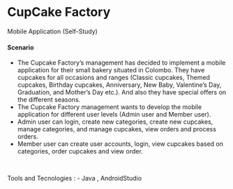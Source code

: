 # CupCake Factory
Mobile Application (Self-Study)

<h4> Scenario </h4>
<ul>
<li>The Cupcake Factory’s management has decided to implement a mobile application for their small bakery situated in Colombo. They have cupcakes for all occasions and ranges (Classic cupcakes, Themed cupcakes, Birthday cupcakes, Anniversary, New Baby, Valentine’s Day, Graduation, and Mother’s Day etc.).  And also they have special offers on the different seasons. </li>
<li> The Cupcake Factory management wants to develop the mobile application for different user levels (Admin user and Member user). </li>
<li> Admin user can login, create new categories, create new cupcakes, manage categories, and manage cupcakes, view orders and process orders. </li>
<li> Member user can create user accounts, login, view cupcakes based on categories, order cupcakes and view order. </li>
</ul>
<br/>

Tools and Tecnologies : -
Java , AndroidStudio


